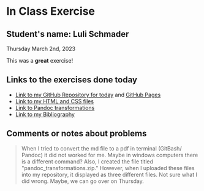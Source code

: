 # In Class Exercise
## Student's name: Luli Schmader 
Thursday March 2nd, 2023 

This was a **great** exercise! 

## Links to the exercises done today 

- [Link to my GitHub Repository for today](https://github.com/lulischmader/DHExercise) and [GitHub Pages](https://lulischmader.github.io/DHExercise/)
- [Link to my HTML and CSS files](https://github.com/lulischmader/DHExercise/blob/gh-pages/exercise2.html)
- [Link to Pandoc transformations](https://github.com/lulischmader/DHExercise/blob/gh-pages/pandoc_transformations.zip.zip)
- [Link to my Bibliography](https://github.com/lulischmader/DHExercise/blob/gh-pages/biblipgraphy.html)

## Comments or notes about problems 

> When I tried to convert the md file to a pdf in terminal (GitBash/ Pandoc) it did not worked for me. Maybe in windows computers there is a different command?
  Also, I created the file titled "pandoc_transformations.zip." However, when I uploaded these files into my repository, it displayed as three different files. Not sure     what I did wrong. Maybe, we can go over on Thursday.

